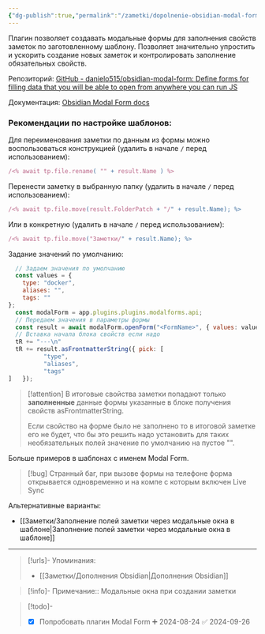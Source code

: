 ```yaml
---
{"dg-publish":true,"permalink":"/zametki/dopolnenie-obsidian-modal-form/","created":"2024-08-23","updated":"2024-09-26T23:43:49+03:00"}
---
```


Плагин позволяет создавать модальные формы для заполнения свойств заметок по заготовленному шаблону. Позволяет значительно упростить и ускорить создание новых заметок и контролировать заполнение обязательных свойств.

Репозиторий: [GitHub - danielo515/obsidian-modal-form: Define forms for filling data that you will be able to open from anywhere you can run JS](https://github.com/danielo515/obsidian-modal-form)

Документация: [Obsidian Modal Form docs](https://danielorodriguez.com/obsidian-modal-form/)

### Рекомендации по настройке шаблонов:

Для переименования заметки по данным из формы можно воспользоваться конструкцией (удалить в начале `/` перед использованием):
```js
/<% await tp.file.rename( "" + result.Name ) %>
```

Перенести заметку в выбранную папку (удалить в начале `/` перед использованием):
```js
/<% await tp.file.move(result.FolderPatch + "/" + result.Name); %>
```
Или в конкретную (удалить в начале `/` перед использованием):
```js
/<% await tp.file.move("Заметки/" + result.Name); %>
```

Задание значений по умолчанию:
```js
  // Задаем значения по умолчанию
  const values = {
    type: "docker",
    aliases: "",
    tags: ""
};
  const modalForm = app.plugins.plugins.modalforms.api;
  // Передаем значения в параметры формы
  const result = await modalForm.openForm("<FormName>", { values: values });
  // Вставка начала блока свойств если надо
  tR += "---\n"
  tR += result.asFrontmatterString({ pick: [
          "type",
          "aliases",
          "tags"
] 	});
```

> [!attention]
> В итоговые свойства заметки попадают только **заполненные** данные формы указанные в блоке получения свойств asFrontmatterString. 
> 
> Если свойство на форме было не заполнено то в итоговой заметке его не будет, что бы это решить надо установить для таких необязательных полей значение по умолчанию на пустое "".

Больше примеров в шаблонах с именем Modal Form.

> [!bug]
> Странный баг, при вызове формы на телефоне форма открывается одновременно и на компе с которым включен Live Sync

Альтернативные варианты:
- [[Заметки/Заполнение полей заметки через модальные окна в шаблоне\|Заполнение полей заметки через модальные окна в шаблоне]]

---
> [!urls]- Упоминания:
> - [[Заметки/Дополнения Obsidian\|Дополнения Obsidian]]

> [!info]-
> Примечание:: Модальные окна при создании заметки

> [!todo]-
> - [x] Попробовать плагин Modal Form ➕ 2024-08-24 ✅ 2024-09-26